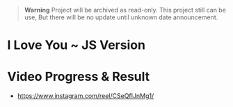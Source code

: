 > **Warning**
> Project will be archived as read-only. This project still can be use, But there will be no update until unknown date announcement. 
 
 
# I Love You ~ JS Version

# Video Progress & Result
- https://www.instagram.com/reel/CSeQfIJnMg1/
